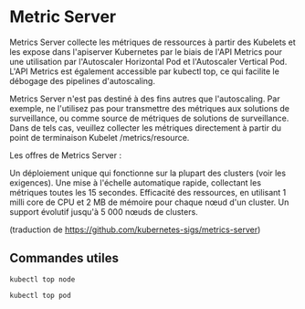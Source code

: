 # Metric Server
Metrics Server collecte les métriques de ressources à partir des Kubelets et les expose dans l'apiserver Kubernetes par le biais de l'API Metrics pour une utilisation par l'Autoscaler Horizontal Pod et l'Autoscaler Vertical Pod. L'API Metrics est également accessible par kubectl top, ce qui facilite le débogage des pipelines d'autoscaling.

Metrics Server n'est pas destiné à des fins autres que l'autoscaling. Par exemple, ne l'utilisez pas pour transmettre des métriques aux solutions de surveillance, ou comme source de métriques de solutions de surveillance. Dans de tels cas, veuillez collecter les métriques directement à partir du point de terminaison Kubelet /metrics/resource.

Les offres de Metrics Server :

Un déploiement unique qui fonctionne sur la plupart des clusters (voir les exigences).
Une mise à l'échelle automatique rapide, collectant les métriques toutes les 15 secondes.
Efficacité des ressources, en utilisant 1 milli core de CPU et 2 MB de mémoire pour chaque nœud d'un cluster.
Un support évolutif jusqu'à 5 000 nœuds de clusters.

(traduction de https://github.com/kubernetes-sigs/metrics-server)

## Commandes utiles
```shell
kubectl top node
```

```shell
kubectl top pod
``` 
